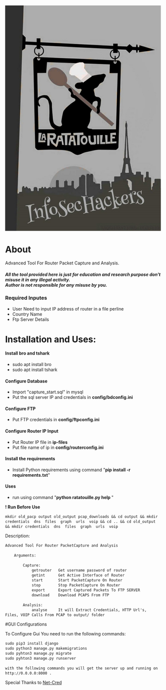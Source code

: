 ![](/images/ratatouille.jpg)
# About

Advanced Tool For Router Packet Capture and Analysis.

<h5> All the tool provided here is just for education and research purpose don't misuse it in any illegal activity.<br>Author is not responsible for any misuse by you.</h5>

<h3> Required Inputes </h3>
<ul>
	<li>User Need to input IP address of router in a file perline </li>
	<li>Country Name </li>
	<li>Ftp Server Details</li>
</ul>

# Installation and Uses:

<h4> Install bro and tshark </h4>
<ul>
	<li>sudo apt install bro</li>
	<li>sudo apt install tshark</li>
</ul>

<h4> Configure Database </h4>
<ul>
	<li>Import "capture_start.sql" in mysql</li>
	<li>Put the sql server IP and credentials in <b>config/bdconfig.ini</b></li>
</ul>
<h4> Configure FTP </h4>
<ul>
	<li>Put FTP credentials in <b>config/ftpconfig.ini</b> </li>
</ul>
<h4> Configure Router IP Input </h4>
<ul>
	<li>Put Router IP file in <b>ip-files</b> </li>
	<li>Put file name of ip in <b>config/routerconfig.ini</b> </li>
</ul>
<h4> Install the requirements </h4>
<ul>
	<li>Install Python requirements using command "<b>pip install -r requirements.txt</b>" </b> </li>
</ul>

<h4>Uses</h4>
<ul>
	<li>run using command "<b>python ratatouille.py help </b>" </li>
</ul>

<b>! Run Before Use </b>

	mkdir old_pacp output old_output pcap_downloads && cd output && mkdir credentials  dns  files  graph  urls  voip && cd .. && cd old_output && mkdir credentials  dns  files  graph  urls  voip

Description:

    Advanced Tool For Router PacketCapture and Analysis

        Arguments:
        
            Capture:
                getrouter   Get username password of router
                getint      Get Active Interface of Router
                start       Start PacketCapture On Router
                stop        Stop PacketCapture On Router
                export      Export Captured Packets To FTP SERVER
                download    Download PCAPS From FTP
                
            Analysis:
                analyse 	It will Extract Credentials, HTTP Url's, Files, VOIP Calls From PCAP to output/ folder
		
#GUI Configurations

To Configure Gui You need to run the following commands:
	
	sudo pip3 install django
	sudo python3 manage.py makemigrations
	sudo pyhton3 manage.py migrate
	sudo pyhton3 manage.py runserver
	
	with the following commands you will get the server up and running on http://0.0.0.0:8000 .



Special Thanks to [Net-Cred](https://github.com/DanMcInerney/net-creds)
